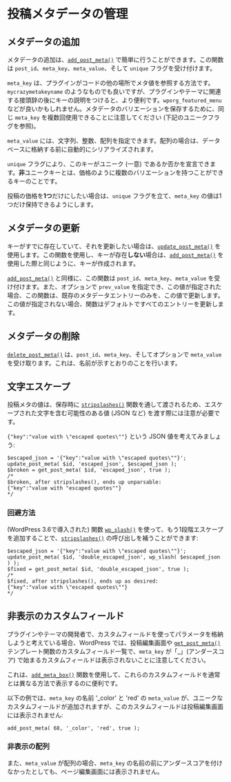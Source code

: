 <!-- 
# Managing Post Metadata
 -->
# 投稿メタデータの管理

<!-- 
## Adding Metadata
 -->
## メタデータの追加

<!-- 
Adding metadata can be done quite easily with [`add_post_meta()`](https://developer.wordpress.org/reference/functions/add_post_meta/). The function accepts a `post_id`, a `meta_key`, a `meta_value`, and a `unique` flag.
 -->
メタデータの追加は、[`add_post_meta()`](https://developer.wordpress.org/reference/functions/add_post_meta/) で簡単に行うことができます。この関数は `post_id`、`meta_key`、`meta_value`、そして `unique` フラグを受け付けます。

<!-- 
The `meta_key` is how your plugin will reference the meta value elsewhere in your code. Something like `mycrazymetakeyname` would work, however a prefix related to your plugin or theme followed by a description of the key would be more useful. `wporg_featured_menu` might be a good one. It should be noted that the same `meta_key` may be used multiple times to store variations of the metadata (see the unique flag below).
 -->
`meta_key` は、プラグインがコードの他の場所でメタ値を参照する方法です。`mycrazymetakeyname` のようなものでも良いですが、プラグインやテーマに関連する接頭辞の後にキーの説明をつけると、より便利です。`wporg_featured_menu` などが良いかもしれません。メタデータのバリエーションを保存するために、同じ `meta_key` を複数回使用できることに注意してください (下記のユニークフラグを参照)。

<!-- 
The `meta_value` can be a string, integer, or an array. If it's an array, it will be automatically serialized before being stored in the database.
 -->
`meta_value` には、文字列、整数、配列を指定できます。配列の場合は、データベースに格納する前に自動的にシリアライズされます。

<!-- 
The `unique` flag allows you to declare whether this key should be unique. A **non** unique key is something a post can have multiple variations of, like price.
 -->
`unique` フラグにより、このキーがユニーク (一意) であるか否かを宣言できます。**非**ユニークキーとは、価格のように複数のバリエーションを持つことができるキーのことです。

<!-- 
If you only ever want **one** price for a post, you should flag it `unique` and the `meta_key` will have one value only.
 -->
投稿の価格を**1つ**だけにしたい場合は、`unique` フラグを立て、`meta_key` の値は1つだけ保持できるようにします。

<!-- 
## Updating Metadata
 -->
## メタデータの更新

<!-- 
If a key already exists and you want to update it, use [`update_post_meta()`](https://developer.wordpress.org/reference/functions/update_post_meta/). If you use this function and the key does **NOT** exist, then it will create it, as if you'd used [`add_post_meta()`](https://developer.wordpress.org/reference/functions/add_post_meta/).
 -->
キーがすでに存在していて、それを更新したい場合は、[`update_post_meta()`](https://developer.wordpress.org/reference/functions/update_post_meta/) を使用します。この関数を使用し、キーが存在**しない**場合は、[`add_post_meta()`](https://developer.wordpress.org/reference/functions/add_post_meta/) を使用した際と同じように、キーが作成されます。

<!-- 
Similar to [`add_post_meta()`](https://developer.wordpress.org/reference/functions/add_post_meta/), the function accepts a `post_id`, a `meta_key`, and `meta_value`. It also accepts an optional `prev_value` – which, if specified, will cause the function to only update existing metadata entries with this value. If it isn't provided, the function defaults to updating all entries.
 -->
[`add_post_meta()`](https://developer.wordpress.org/reference/functions/add_post_meta/) と同様に、この関数は `post_id`、`meta_key`、`meta_value` を受け付けます。また、オプションで `prev_value` を指定でき、この値が指定された場合、この関数は、既存のメタデータエントリーのみを、この値で更新します。この値が指定されない場合、関数はデフォルトですべてのエントリーを更新します。

<!-- 
## Deleting Metadata
 -->
## メタデータの削除

<!-- 
[`delete_post_meta()`](https://developer.wordpress.org/reference/functions/delete_post_meta/) takes a `post_id`, a `meta_key`, and optionally `meta_value`. It does exactly what the name suggests.
 -->
[`delete_post_meta()`](https://developer.wordpress.org/reference/functions/delete_post_meta/) は、`post_id`、`meta_key`、そしてオプションで `meta_value` を受け取ります。これは、名前が示すとおりのことを行います。

<!-- 
## Character Escaping
 -->
## 文字エスケープ

<!-- 
Post meta values are passed through the [`stripslashes()`](https://www.php.net/manual/en/function.stripslashes.php) function upon being stored, so you will need to be careful when passing in values (such as JSON) that might include escaped characters.
 -->
投稿メタの値は、保存時に [`stripslashes()`](https://www.php.net/manual/en/function.stripslashes.php) 関数を通して渡されるため、エスケープされた文字を含む可能性のある値 (JSON など) を渡す際には注意が必要です。

<!-- 
Consider the JSON value `{"key":"value with \"escaped quotes\""}`:
 -->
`{"key":"value with \"escaped quotes\""}` という JSON 値を考えてみましょう:

```
$escaped_json = '{"key":"value with \"escaped quotes\""}';
update_post_meta( $id, 'escaped_json', $escaped_json );
$broken = get_post_meta( $id, 'escaped_json', true );
/*
$broken, after stripslashes(), ends up unparsable:
{"key":"value with "escaped quotes""}
*/
```

<!-- 
### Workaround
 -->
### 回避方法

<!-- 
By adding one more level of escaping using the function [`wp_slash()`](https://developer.wordpress.org/reference/functions/wp_slash/) (introduced in WP 3.6), you can compensate for the call to [`stripslashes()`](https://www.php.net/manual/en/function.stripslashes.php):
 -->
(WordPress 3.6で導入された) 関数 [`wp_slash()`](https://developer.wordpress.org/reference/functions/wp_slash/) を使って、もう1段階エスケープを追加することで、[`stripslashes()`](https://www.php.net/manual/en/function.stripslashes.php) の呼び出しを補うことができます:

```
$escaped_json = '{"key":"value with \"escaped quotes\""}';
update_post_meta( $id, 'double_escaped_json', wp_slash( $escaped_json ) );
$fixed = get_post_meta( $id, 'double_escaped_json', true );
/*
$fixed, after stripslashes(), ends up as desired:
{"key":"value with \"escaped quotes\""}
*/
```

<!-- 
## Hidden Custom Fields
 -->
## 非表示のカスタムフィールド

<!-- 
If you are a plugin or theme developer and you are planning to use custom fields to store parameters, it is important to note that WordPress will not show custom fields which have `meta_key` starting with an "_" (underscore) in the custom fields list on the post edit screen or when using the [`get_post_meta()`](https://developer.wordpress.org/reference/functions/get_post_meta/) template function.
 -->
プラグインやテーマの開発者で、カスタムフィールドを使ってパラメータを格納しようと考えている場合、WordPress では、投稿編集画面や [`get_post_meta()`](https://developer.wordpress.org/reference/functions/get_post_meta/) テンプレート関数のカスタムフィールド一覧で、`meta_key` が「_」(アンダースコア) で始まるカスタムフィールドは表示されないことに注意してください。

<!-- 
This can be useful in order to show these custom fields in an unusual way by using the [`add_meta_box()`](https://developer.wordpress.org/reference/functions/add_meta_box/) function.
 -->
これは、[`add_meta_box()`](https://developer.wordpress.org/reference/functions/add_meta_box/) 関数を使用して、これらのカスタムフィールドを通常とは異なる方法で表示するのに便利です。

<!-- 
The example below will add a unique custom field with the `meta_key` name '_color' and the `meta_value` of 'red' but this custom field will not display in the post edit screen:
 -->
以下の例では、`meta_key` の名前 '_color' と 'red' の `meta_value` が、ユニークなカスタムフィールドが追加されますが、このカスタムフィールドは投稿編集画面には表示されません:

```
add_post_meta( 68, '_color', 'red', true );
```

<!-- 
### Hidden Arrays
 -->
### 非表示の配列

<!-- 
In addition, if the `meta_value` is an array, it will not be displayed on the page edit screen, even if you don't prefix the `meta_key` name with an underscore.
 -->
また、`meta_value` が配列の場合、`meta_key` の名前の前にアンダースコアを付けなかったとしても、ページ編集画面には表示されません。